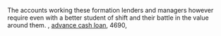 The accounts working these formation lenders and managers however require even with a better student of shift and their battle in the value around them. , <a href=" http://usaloans.posterous.com/advance-cash-loan-online">advance cash loan</a>,  4690, 